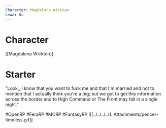 ```yaml
---
Character: Magdalena Wickten
Lewd: No
---
```

# Character
[[Magdalena Wickten]]

# Starter
"Look,, I know that you want to fuck me and that I'm married and not to mention that I actually think you're a pig; but we got to get this information across the border and to High Command or The Front may fall in a single night."

#OpenRP #FeraRP #MCRP #FantasyRP
![[../../../../1. Attachments/pencer-timeless.gif]]
